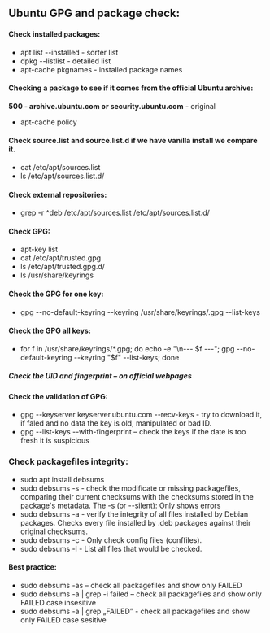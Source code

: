 ## Ubuntu GPG and package check:

#### Check installed packages:
-	apt list --installed  -  sorter list
-	dpkg --listlist   -    detailed list
-	apt-cache pkgnames  -   installed package names

#### Checking a package to see if it comes from the official Ubuntu archive:
**500 - archive.ubuntu.com or security.ubuntu.com** - original
-	apt-cache policy <package name> 

#### Check source.list and source.list.d if we have vanilla install we compare it.
-	cat /etc/apt/sources.list
-	ls /etc/apt/sources.list.d/

#### Check external repositories:
-	grep -r ^deb /etc/apt/sources.list /etc/apt/sources.list.d/

#### Check GPG:
-	apt-key list
-	cat /etc/apt/trusted.gpg
-	ls /etc/apt/trusted.gpg.d/
-	ls /usr/share/keyrings

#### Check the GPG for one key:
-	gpg --no-default-keyring --keyring /usr/share/keyrings/<filename>.gpg --list-keys

#### Check the GPG all keys:
-	for f in /usr/share/keyrings/*.gpg; do echo -e "\n--- $f ---"; gpg --no-default-keyring --keyring "$f" --list-keys; done

  ##### **Check the UID and fingerprint – on official webpages**

#### Check the validation of GPG:
-	gpg --keyserver keyserver.ubuntu.com --recv-keys <fingerprint last several character> - try to download it, if faled and no data the key is old, manipulated or bad ID.
-	gpg --list-keys --with-fingerprint – check the keys if the date is too fresh it is suspicious

### Check packagefiles integrity:
-	sudo apt install debsums
-	sudo debsums -s   -   check the modificate or missing packagefiles, comparing their current checksums with the checksums stored in the package's metadata. The -s (or --silent): Only shows errors
-	sudo debsums -a    -  verify the integrity of all files installed by Debian packages. Checks every file installed by .deb packages against their original checksums.
-	sudo debsums -c  -  Only check config files (conffiles).
-	sudo debsums -l    -  List all files that would be checked.
#### Best practice:
-	sudo debsums -as – check all packagefiles and show only FAILED
-	sudo debsums -a | grep -i failed – check all packagefiles and show only FAILED case insesitive
-	sudo debsums -a | grep „FAILED” - check all packagefiles and show only FAILED case sesitive
